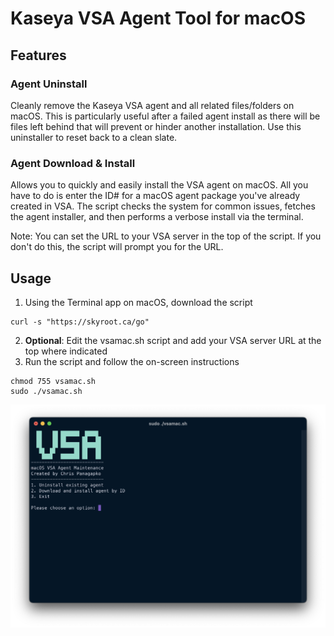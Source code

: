 # Kaseya VSA Agent Tool for macOS
## Features
### Agent Uninstall
Cleanly remove the Kaseya VSA agent and all related files/folders on macOS. This is particularly useful after a failed agent install as there will be files left behind that will prevent or hinder another installation. Use this uninstaller to reset back to a clean slate.

### Agent Download & Install
Allows you to quickly and easily install the VSA agent on macOS. All you have to do is enter the ID# for a macOS agent package you've already created in VSA. The script checks the system for common issues, fetches the agent installer, and then performs a verbose install via the terminal. 

Note: You can set the URL to your VSA server in the top of the script. If you don't do this, the script will prompt you for the URL. 
## Usage
1. Using the Terminal app on macOS, download the script
```
curl -s "https://skyroot.ca/go"
```
2. **Optional**: Edit the vsamac.sh script and add your VSA server URL at the top where indicated
3. Run the script and follow the on-screen instructions
```
chmod 755 vsamac.sh
sudo ./vsamac.sh
```
![Main Menu](images/vsamac-main.png)
